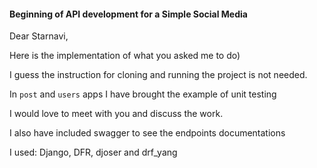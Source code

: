 #### Beginning of API development for a Simple Social Media 

Dear Starnavi,

Here is the implementation of what you asked me to do)

I guess the instruction for cloning and running the project is not needed.

In ```post``` and ```users``` apps I have brought the example of unit testing

I would love to meet with you and discuss the work.

I also have included swagger to see the endpoints documentations

I used: Django, DFR, djoser and drf_yang


